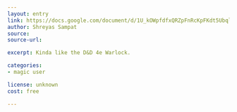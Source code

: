 ```yaml
---
layout: entry
link: https://docs.google.com/document/d/1U_kOWpfdfxQRZpFnRcKpFKdt5UbqlhMQdc_sXsgfHaU/edit
author: Shreyas Sampat
source:
source-url:

excerpt: Kinda like the D&D 4e Warlock.

categories:
- magic user

license: unknown
cost: free

---
```

